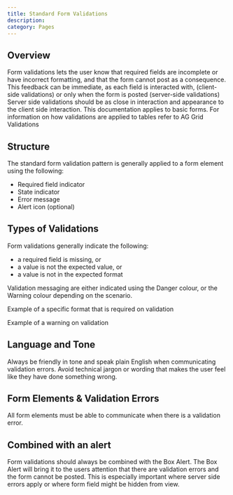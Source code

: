 ```yaml
---
title: Standard Form Validations
description: 
category: Pages
---
```


## Overview
Form validations lets the user know that required fields are incomplete or have incorrect formatting, and that the form cannot post as a consequence.
This feedback can be immediate, as each field is interacted with, (client-side validations) or only when the form is posted (server-side validations)
Server side validations should be as close in interaction and appearance to the client side interaction.
This documentation applies to basic forms. For information on how validations are applied to tables refer to AG Grid Validations

## Structure

The standard form validation pattern is generally applied to a form element using the following:

- Required field indicator
- State indicator
- Error message
- Alert icon (optional)

## Types of Validations

Form validations generally indicate the following:

- a required field is missing, or
- a value is not the expected value, or
- a value is not in the expected format

Validation messaging are either indicated using the Danger colour, or the Warning colour depending on the scenario.

Example of a specific format that is required on validation

Example of a warning on validation

## Language and Tone
Always be friendly in tone and speak plain English when communicating validation errors. Avoid technical jargon or wording that makes the user feel like they have done something wrong.

## Form Elements & Validation Errors
All form elements must be able to communicate when there is a validation error.

## Combined with an alert
Form validations should always be combined with the Box Alert. The Box Alert will bring it to the users attention that there are validation errors and the form cannot be posted. This is especially important where server side errors apply or where form field might be hidden from view.